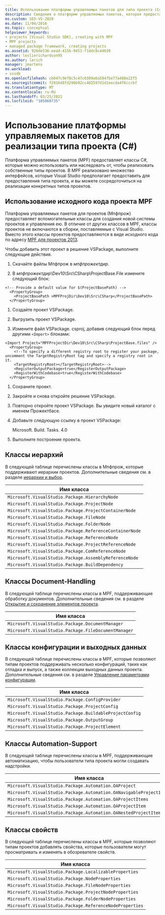 ```yaml
---
title: Использование платформы управляемых пакетов для типа проекта (C#)
description: Сведения о платформе управляемых пакетов, которая предоставляет классы .NET, которые можно использовать или наследовать от, для реализации собственных типов проектов.
ms.custom: SEO-VS-2020
ms.date: 11/04/2016
ms.topic: conceptual
helpviewer_keywords:
- projects [Visual Studio SDK], creating with MPF
- MPF projects
- managed package framework, creating projects
ms.assetid: 926de536-eead-415b-9451-f1ddc8c44630
author: leslierichardson95
ms.author: lerich
manager: jmartens
ms.workload:
- vssdk
ms.openlocfilehash: cb047c9ef8c5c47c6509a6a5947be77a488e22f5
ms.sourcegitcommit: f2916d8fd296b92cc402597d1d1eecda4f6cccbf
ms.translationtype: MT
ms.contentlocale: ru-RU
ms.lasthandoff: 03/25/2021
ms.locfileid: "105060735"
---
```

# <a name="using-the-managed-package-framework-to-implement-a-project-type-c"></a>Использование платформы управляемых пакетов для реализации типа проекта (C#)
Платформа управляемых пакетов (MPF) предоставляет классы C#, которые можно использовать или наследовать от, чтобы реализовать собственные типы проектов. В MPF реализовано множество интерфейсов, которые Visual Studio предполагает предоставить для предоставления типа проекта, и вы можете сосредоточиться на реализации конкретных типов проектов.

## <a name="using-the-mpf-project-source-code"></a>Использование исходного кода проекта MPF
 Платформа управляемых пакетов для проектов (Мпфпрож) предоставляет вспомогательные классы для создания новой системы проектов и управления ею. В отличие от других классов в MPF, классы проектов не включаются в сборки, поставляемые с Visual Studio. Вместо этого классы проектов предоставляются в виде исходного кода по адресу [MPF для проектов 2013](https://github.com/tunnelvisionlabs/MPFProj10).

 Чтобы добавить этот проект в решение VSPackage, выполните следующие действия.

1. Скачайте файлы Мпфпрож в *мпфпрожектдир*.

2. В *мпфпрожектдир*\Dev10\Src\CSharp\ProjectBase.File измените следующий блок:

```
<!-- Provide a default value for $(ProjectBasePath) -->
  <PropertyGroup>
    <ProjectBasePath >MPFProjDir\Dev10\Src\CSharp</ProjectBasePath>
  </PropertyGroup>
```

1. Создайте проект VSPackage.

2. Выгрузить проект VSPackage.

3. Измените файл VSPackage. csproj, добавив следующий блок перед другими `<Import>` блоками:

```
<Import Project="MPFProjectDir\Dev10\Src\CSharp\ProjectBase.files" />
  <PropertyGroup>
    <!--To specify a different registry root to register your package, uncomment the TargetRegistryRoot tag and specify a registry root in it.
    <TargetRegistryRoot></TargetRegistryRoot>-->
    <RegisterOutputPackage>true</RegisterOutputPackage>
    <RegisterWithCodebase>true</RegisterWithCodebase>
  </PropertyGroup>
```

1. Сохраните проект.

2. Закройте и снова откройте решение VSPackage.

3. Повторно откройте проект VSPackage. Вы увидите новый каталог с именем Прожектбасе.

4. Добавьте следующую ссылку в проект VSPackage:

     Microsoft. Build. Tasks. 4.0

5. Выполните построение проекта.

## <a name="hierarchy-classes"></a>Классы иерархий
 В следующей таблице перечислены классы в Мпфпрож, которые поддерживают иерархии проектов. Дополнительные сведения см. в разделе [иерархии и выбор](../../extensibility/internals/hierarchies-and-selection.md).

|Имя класса|
|----------------|
|`Microsoft.VisualStudio.Package.HierarchyNode`|
|`Microsoft.VisualStudio.Package.ProjectNode`|
|`Microsoft.VisualStudio.Package.ProjectContainerNode`|
|`Microsoft.VisualStudio.Package.FileNode`|
|`Microsoft.VisualStudio.Package.FolderNode`|
|`Microsoft.VisualStudio.Package.ReferenceContainerNode`|
|`Microsoft.VisualStudio.Package.ReferenceNode`|
|`Microsoft.VisualStudio.Package.ProjectReferenceNode`|
|`Microsoft.VisualStudio.Package.ComReferenceNode`|
|`Microsoft.VisualStudio.Package.AssemblyReferenceNode`|
|`Microsoft.VisualStudio.Package.BuildDependency`|

## <a name="document-handling-classes"></a>Классы Document-Handling
 В следующей таблице перечислены классы в MPF, поддерживающие обработку документов. Дополнительные сведения см. в разделе [Открытие и сохранение элементов проекта](../../extensibility/internals/opening-and-saving-project-items.md).

|Имя класса|
|----------------|
|`Microsoft.VisualStudio.Package.DocumentManager`|
|`Microsoft.VisualStudio.Package.FileDocumentManager`|

## <a name="configuration-and-output-classes"></a>Классы конфигурации и выходных данных
 В следующей таблице перечислены классы в MPF, которые позволяют типам проектов поддерживать несколько конфигураций, таких как отладка и выпуск, а также коллекции выходных данных проекта. Дополнительные сведения см. в разделе [Управление параметрами конфигурации](../../extensibility/internals/managing-configuration-options.md).

|Имя класса|
|----------------|
|`Microsoft.VisualStudio.Package.ConfigProvider`|
|`Microsoft.VisualStudio.Package.ProjectConfig`|
|`Microsoft.VisualStudio.Package.BuildableProjectConfig`|
|`Microsoft.VisualStudio.Package.OutputGroup`|
|`Microsoft.VisualStudio.Package.ProjectElement`|

## <a name="automation-support-classes"></a>Классы Automation-Support
 В следующей таблице перечислены классы в MPF, поддерживающие автоматизацию, чтобы пользователи типа проекта могли создавать надстройки.

|Имя класса|
|----------------|
|`Microsoft.VisualStudio.Package.Automation.OAProject`|
|`Microsoft.VisualStudio.Package.Automation.OANavigableProjectItems`|
|`Microsoft.VisualStudio.Package.Automation.OAProjectItems`|
|`Microsoft.VisualStudio.Package.Automation.OAProjectItem`|
|`Microsoft.VisualStudio.Package.Automation.OANestedProjectItem`|

## <a name="properties-classes"></a>Классы свойств
 В следующей таблице перечислены классы в MPF, которые позволяют типам проектов добавлять свойства, которые пользователи могут просматривать и изменять в обозревателе свойств.

|Имя класса|
|----------------|
|`Microsoft.VisualStudio.Package.LocalizableProperties`|
|`Microsoft.VisualStudio.Package.NodeProperties`|
|`Microsoft.VisualStudio.Package.FileNodeProperties`|
|`Microsoft.VisualStudio.Package.ProjectNodeProperties`|
|`Microsoft.VisualStudio.Package.FolderNodeProperties`|
|`Microsoft.VisualStudio.Package.ReferenceNodeProperties`|
